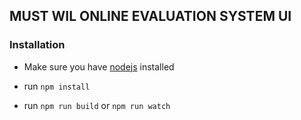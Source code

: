 ## MUST WIL ONLINE EVALUATION SYSTEM UI

### Installation 
- Make sure you have [nodejs](https://nodejs.org/en/) installed

- run ``` npm install ```
- run ``` npm run build ``` or ``` npm run watch ```
